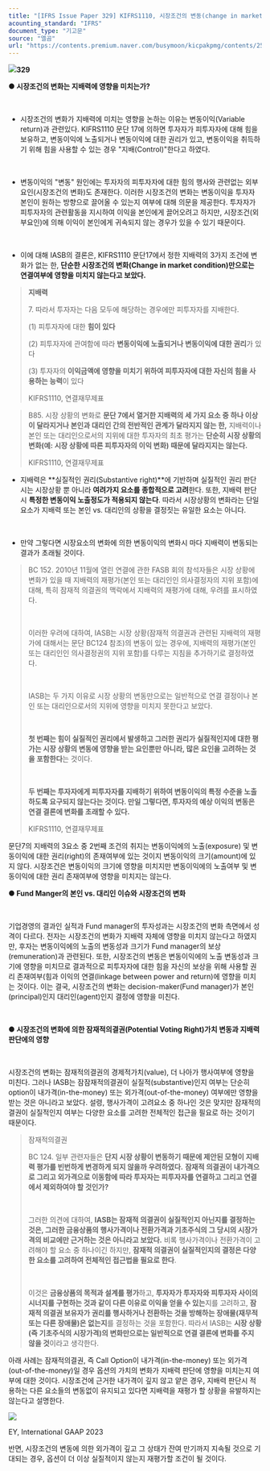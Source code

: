 ```yaml
---
title: "[IFRS Issue Paper 329] KIFRS1110, 시장조건의 변동(change in market-condition)이 지배력에 미치는 영향 (EY example)①"
acounting_standard: "IFRS"
document_type: "기고문"
source: "엘곰"
url: "https://contents.premium.naver.com/busymoon/kicpakpmg/contents/250103154629738ep"
---
```

![](https://n2.news.naver.com/l.gif?type=content)**329**

**● 시장조건의 변화는 지배력에 영향을 미치는가?**

​

- 시장조건의 변화가 지배력에 미치는 영향을 논하는 이유는 변동이익(Variable return)과 관련있다. KIFRS1110 문단 17에 의하면 투자자가 피투자자에 대해 힘을 보유하고, 변동이익에 노출되거나 변동이익에 대한 권리가 있고, 변동이익을 취득하기 위해 힘을 사용할 수 있는 경우 "지배(Control)"한다고 하였다.

​

- 변동이익의 "변동" 원인에는 투자자의 피투자자에 대한 힘의 행사와 관련없는 외부요인(시장조건의 변화)도 존재한다. 이러한 시장조건의 변화는 변동이익을 투자자 본인이 원하는 방향으로 끌어올 수 있는지 여부에 대해 의문을 제공한다. 투자자가 피투자자의 관련활동을 지시하여 이익을 본인에게 끌어오려고 하지만, 시장조건(외부요인)에 의해 이익이 본인에게 귀속되지 않는 경우가 있을 수 있기 때문이다.

​

- 이에 대해 IASB의 결론은, KIFRS1110 문단17에서 정한 지배력의 3가지 조건에 변화가 없는 한, **단순한 시장조건의 변화(Change in market condition)만으로는 연결여부에 영향을 미치지 않는다고 보았다.**

> **지배력**
> 
> 7\. 따라서 투자자는 다음 모두에 해당하는 경우에만 피투자자를 지배한다.
> 
> (1) 피투자자에 대한 **힘이 있다**
> 
> (2) 피투자자에 관여함에 따라 **변동이익에 노출되거나 변동이익에 대한 권리**가 있다
> 
> (3) 투자자의 **이익금액에 영향을 미치기 위하여 피투자자에 대한 자신의 힘을 사용하는 능력**이 있다
> 
> KIFRS1110, 연결재무제표

> B85. 시장 상황의 변화로 **문단 7에서 열거한 지배력의 세 가지 요소 중 하나 이상이 달라지거나 본인과 대리인 간의 전반적인 관계가 달라지지 않는 한,** 지배력이나 본인 또는 대리인으로서의 지위에 대한 투자자의 최초 평가는 **단순히 시장 상황의 변화(예: 시장 상황에 따른 피투자자의 이익 변화) 때문에 달라지지는 않는다.**
> 
> KIFRS1110, 연결재무제표

- 지배력은 **실질적인 권리(Substantive right)**에 기반하며 실질적인 권리 판단시는 시장상황 뿐 아니라 **여려가지 요소를 종합적으로 고려**한다. 또한, 지배력 판단시 **특정한 변동이익 노출정도가 적용되지 않는다**. 따라서 시장상황의 변화라는 단일요소가 지배력 또는 본인 vs. 대리인의 상황을 결정짓는 유일한 요소는 아니다.

​

- 만약 그렇다면 시장요소의 변화에 의한 변동이익의 변화시 마다 지배력이 변동되는 결과가 초래될 것이다.

> BC 152. 2010년 11월에 열린 연결에 관한 FASB 회의 참석자들은 시장 상황에 변화가 있을 때 지배력의 재평가(본인 또는 대리인인 의사결정자의 지위 포함)에 대해, 특히 잠재적 의결권의 맥락에서 지배력의 재평가에 대해, 우려를 표시하였다.
> 
> ​
> 
> 이러한 우려에 대하여, IASB는 시장 상황(잠재적 의결권과 관련된 지배력의 재평가에 대해서는 문단 BC124 참조)의 변동이 있는 경우에, 지배력의 재평가(본인 또는 대리인인 의사결정권의 지위 포함)를 다루는 지침을 추가하기로 결정하였다.
> 
> ​
> 
> IASB는 두 가지 이유로 시장 상황의 변동만으로는 일반적으로 연결 결정이나 본인 또는 대리인으로서의 지위에 영향을 미치지 못한다고 보았다.
> 
> **​**
> 
> **첫 번째는 힘이 실질적인 권리에서 발생하고 그러한 권리가 실질적인지에 대한 평가는 시장 상황의 변동에 영향을 받는 요인뿐만 아니라, 많은 요인을 고려하는 것을 포함한다**는 것이다.
> 
> ​
> 
> **두 번째는 투자자에게 피투자자를 지배하기 위하여 변동이익의 특정 수준을 노출하도록 요구되지 않는다는 것이다. 만일 그렇다면, 투자자의 예상 이익의 변동은 연결 결론에 변화를 초래할 수 있다.**
> 
> KIFRS1110, 연결재무제표

문단7의 지배력의 3요소 중 2번째 조건의 취지는 변동이익에의 노출(exposure) 및 변동이익에 대한 권리(right)의 존재여부에 있는 것이지 변동이익의 크기(amount)에 있지 않다. 시장조건은 변동이익의 크기에 영향을 미치지만 변동이익에의 노출여부 및 변동이익에 대한 권리 존재여부에 영향을 미치지는 않는다.

**● Fund Manger의 본인 vs. 대리인 이슈와 시장조건의 변화**

**​**

기업경영의 결과인 실적과 Fund manager의 투자성과는 시장조건의 변화 측면에서 성격이 다르다. 전자는 시장조건의 변화가 지배력 자체에 영향을 미치지 않는다고 하였지만, 후자는 변동이익에의 노출의 변동성과 크기가 Fund manager의 보상(remuneration)과 관련된다. 또한, 시장조건의 변동은 변동이익에의 노출 변동성과 크기에 영향을 미치므로 결과적으로 피투자자에 대한 힘을 자신의 보상을 위해 사용할 권리 존재여부(힘과 이익의 연결(linkage between power and return)에 영향을 미치는 것이다. 이는 결국, 시장조건의 변화는 decision-maker(Fund manager)가 본인(principal)인지 대리인(agent)인지 결정에 영향을 미친다.

​

**● 시장조건의 변화에 의한 잠재적의결권(Potential Voting Right)가치 변동과 지배력 판단에의 영향**

**​**

시장조건의 변화는 잠재적의결권의 경제적가치(value), 더 나아가 행사여부에 영향을 미친다. 그러나 IASB는 잠잠재적의결권이 실질적(substantive)인지 여부는 단순히 option이 내가격(in-the-money) 또는 외가격(out-of-the-money) 여부에만 영향을 받는 것은 아니라고 보았다. 설령, 행사가격이 고려요소 중 하나인 것은 맞지만 잠재적의결권이 실질적인지 여부는 다양한 요소를 고려한 전체적인 접근을 필요로 하는 것이기 때문이다.

> 잠재적의결권
> 
> BC 124. 일부 관련자들은 **단지 시장 상황이 변동하기 때문에 제안된 모형이 지배력 평가를 빈번하게 변경하게 되지 않을까 우려하였다.** **잠재적 의결권이 내가격으로 그리고 외가격으로 이동함에 따라 투자자는 피투자자를 연결하고 그리고 연결에서 제외하여야 할 것인가?**
> 
> ​
> 
> 그러한 의견에 대하여, **IASB는 잠재적 의결권이 실질적인지 아닌지를 결정하는 것은, 그러한 금융상품의 행사가격이나 전환가격과 기초주식의 그 당시의 시장가격의 비교에만 근거하는 것은 아니라고 보았다.** 비록 행사가격이나 전환가격이 고려해야 할 요소 중 하나이긴 하지만, **잠재적 의결권이 실질적인지의 결정은 다양한 요소를 고려하여 전체적인 접근법을 필요로 한다**.
> 
> ​
> 
> 이것은 **금융상품의 목적과 설계를 평가**하고, **투자자가 투자자와 피투자자 사이의 시너지를 구현하는 것과 같이 다른 이유로 이익을 얻을 수 있는**지를 고려하고, **잠재적 의결권 보유자가 권리를 행사하거나 전환하는 것을 방해하는 장애물(재무적 또는 다른 장애물)은 없는지**를 결정하는 것을 포함한다. 따라서 IASB는 **시장 상황(즉 기초주식의 시장가격)의 변화만으로는 일반적으로 연결 결론에 변화를 주지 않을 것**이라고 생각한다.

아래 사례는 잠재적의결권, 즉 Call Option이 내가격(in-the-money) 또는 외가격(out-of-the-money)일 경우 옵션의 가치의 변화가 지배력 판단에 영향을 미치는지 여부에 대한 것이다. 시장조건에 근거한 내가격이 깊지 않고 얕은 경우, 지배력 판단시 적용하는 다른 요소들의 변동없이 유지되고 있다면 지배력을 재평가 할 상황을 유발하지는 않는다고 설명한다.

![](https://scs-phinf.pstatic.net/MjAyNTAxMDNfMTM1/MDAxNzM1ODc5NjUzNzI0.vOZHRXW0i_U_QWndtfvFNVgGr2U3PYlVLVL00RAcyrAg.aKBYU7Q7QltvxXu4_zh4y2ct1D19ZsH3HKmbOB8EIJUg.PNG/image.png?type=w800)

EY, International GAAP 2023

반면, 시장조건의 변동에 의한 외가격이 깊고 그 상태가 잔여 만기까지 지속될 것으로 기대되는 경우, 옵션이 더 이상 실질적이지 않는지 재평가할 조건이 될 것이다.
